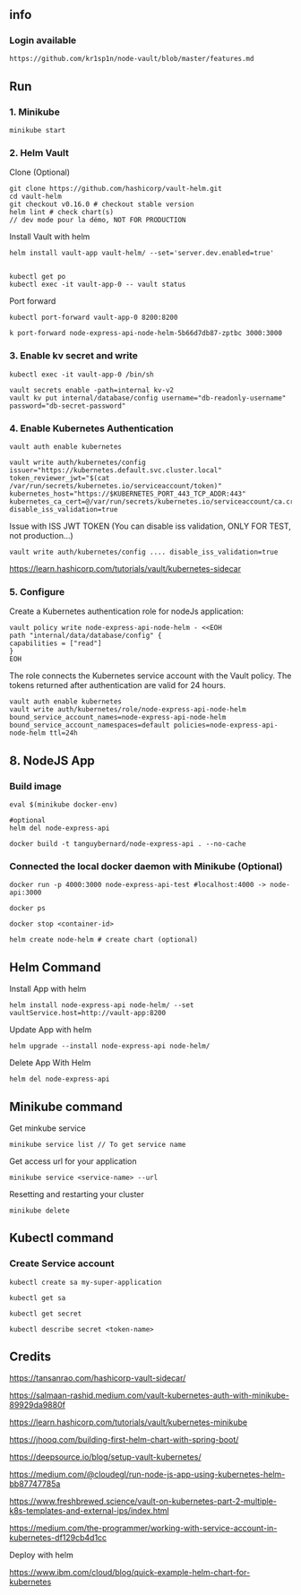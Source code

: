 #

## info

### Login available


    https://github.com/kr1sp1n/node-vault/blob/master/features.md


## Run


### 1. Minikube

    minikube start

### 2. Helm Vault

Clone (Optional)

    git clone https://github.com/hashicorp/vault-helm.git
    cd vault-helm
    git checkout v0.16.0 # checkout stable version
    helm lint # check chart(s)
    // dev mode pour la démo, NOT FOR PRODUCTION

Install Vault with helm
    
    helm install vault-app vault-helm/ --set='server.dev.enabled=true' 


    kubectl get po
    kubectl exec -it vault-app-0 -- vault status

Port forward

    kubectl port-forward vault-app-0 8200:8200

    k port-forward node-express-api-node-helm-5b66d7db87-zptbc 3000:3000

### 3. Enable kv secret and write

    kubectl exec -it vault-app-0 /bin/sh

    vault secrets enable -path=internal kv-v2
    vault kv put internal/database/config username="db-readonly-username" password="db-secret-password"

### 4. Enable Kubernetes Authentication

    vault auth enable kubernetes

    vault write auth/kubernetes/config issuer="https://kubernetes.default.svc.cluster.local" token_reviewer_jwt="$(cat /var/run/secrets/kubernetes.io/serviceaccount/token)" kubernetes_host="https://$KUBERNETES_PORT_443_TCP_ADDR:443" kubernetes_ca_cert=@/var/run/secrets/kubernetes.io/serviceaccount/ca.crt disable_iss_validation=true


Issue with ISS JWT TOKEN (You can disable iss validation, ONLY FOR TEST, not production...)

    vault write auth/kubernetes/config .... disable_iss_validation=true

https://learn.hashicorp.com/tutorials/vault/kubernetes-sidecar

### 5. Configure 


Create a Kubernetes authentication role for nodeJs application:


    vault policy write node-express-api-node-helm - <<EOH
    path "internal/data/database/config" {
    capabilities = ["read"]
    }
    EOH




The role connects the Kubernetes service account with the Vault policy.
The tokens returned after authentication are valid for 24 hours.

    vault auth enable kubernetes
    vault write auth/kubernetes/role/node-express-api-node-helm bound_service_account_names=node-express-api-node-helm bound_service_account_namespaces=default policies=node-express-api-node-helm ttl=24h



## 8. NodeJS App

### Build image

    eval $(minikube docker-env)

    #optional
    helm del node-express-api

    docker build -t tanguybernard/node-express-api . --no-cache

### Connected the local docker daemon with Minikube (Optional)

    docker run -p 4000:3000 node-express-api-test #localhost:4000 -> node-api:3000

    docker ps

    docker stop <container-id>

    helm create node-helm # create chart (optional)

## Helm Command

Install App with helm

    helm install node-express-api node-helm/ --set vaultService.host=http://vault-app:8200

Update App with helm

    helm upgrade --install node-express-api node-helm/

Delete App With Helm

    helm del node-express-api

## Minikube command

Get minkube service

    minikube service list // To get service name

Get access url for your application

    minikube service <service-name> --url

Resetting and restarting your cluster

    minikube delete

## Kubectl command

### Create Service account

    kubectl create sa my-super-application

    kubectl get sa

    kubectl get secret

    kubectl describe secret <token-name>

## Credits

https://tansanrao.com/hashicorp-vault-sidecar/

https://salmaan-rashid.medium.com/vault-kubernetes-auth-with-minikube-89929da9880f

https://learn.hashicorp.com/tutorials/vault/kubernetes-minikube

https://jhooq.com/building-first-helm-chart-with-spring-boot/

https://deepsource.io/blog/setup-vault-kubernetes/

https://medium.com/@cloudegl/run-node-js-app-using-kubernetes-helm-bb87747785a

https://www.freshbrewed.science/vault-on-kubernetes-part-2-multiple-k8s-templates-and-external-ips/index.html

https://medium.com/the-programmer/working-with-service-account-in-kubernetes-df129cb4d1cc

Deploy with helm

https://www.ibm.com/cloud/blog/quick-example-helm-chart-for-kubernetes